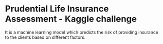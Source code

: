 # Prudential Life Insurance Assessment - Kaggle challenge

It is a machine learning model which predicts the risk of providing insurance to the clients based on different factors. 
